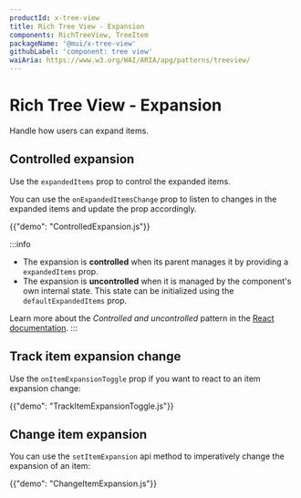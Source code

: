```yaml
---
productId: x-tree-view
title: Rich Tree View - Expansion
components: RichTreeView, TreeItem
packageName: '@mui/x-tree-view'
githubLabel: 'component: tree view'
waiAria: https://www.w3.org/WAI/ARIA/apg/patterns/treeview/
---
```


# Rich Tree View - Expansion

<p class="description">Handle how users can expand items.</p>

## Controlled expansion

Use the `expandedItems` prop to control the expanded items.

You can use the `onExpandedItemsChange` prop to listen to changes in the expanded items and update the prop accordingly.

{{"demo": "ControlledExpansion.js"}}

:::info

- The expansion is **controlled** when its parent manages it by providing a `expandedItems` prop.
- The expansion is **uncontrolled** when it is managed by the component's own internal state. This state can be initialized using the `defaultExpandedItems` prop.

Learn more about the _Controlled and uncontrolled_ pattern in the [React documentation](https://react.dev/learn/sharing-state-between-components#controlled-and-uncontrolled-components).
:::

## Track item expansion change

Use the `onItemExpansionToggle` prop if you want to react to an item expansion change:

{{"demo": "TrackItemExpansionToggle.js"}}

## Change item expansion

You can use the `setItemExpansion` api method to imperatively change the expansion of an item:

{{"demo": "ChangeItemExpansion.js"}}
